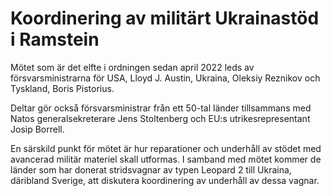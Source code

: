 # Koordinering av militärt Ukrainastöd i Ramstein

Mötet som är det elfte i ordningen sedan april 2022 leds av försvarsministrarna för USA, Lloyd J. Austin, Ukraina, Oleksiy Reznikov och Tyskland, Boris Pistorius.

Deltar gör också försvarsministrar från ett 50-tal länder tillsammans med Natos generalsekreterare Jens Stoltenberg och EU:s utrikesrepresentant Josip Borrell.

En särskild punkt för mötet är hur reparationer och underhåll av stödet med avancerad militär materiel skall utformas. I samband med mötet kommer de länder som har donerat stridsvagnar av typen Leopard 2 till Ukraina, däribland Sverige, att diskutera koordinering av underhåll av dessa vagnar.
